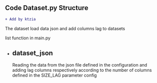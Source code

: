 ## Code Dataset.py Structure 
```diff
+ Add by ktzia
```

The dataset load data json and add columns lag to datasets 

list function in main.py
* **dataset_json**
  -----
  Reading the data from the json file defined in the configuration and adding lag columns respectively according to the number of columns defined in the SIZE_LAG parameter config



